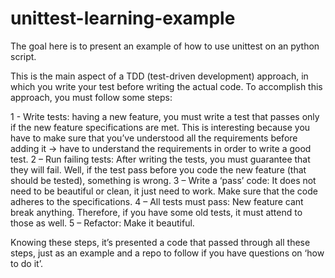 # unittest-learning-example

The goal here is to present an example of how to use unittest on an python script.

This is the main aspect of a TDD (test-driven development) approach, in which you write your test before writing the actual code. To accomplish this approach, you must follow some steps:

1 - Write tests: having a new feature, you must write a test that passes only if the new feature specifications are met. This is interesting because you have to make sure that you’ve understood all the requirements before adding it -> have to understand the requirements in order to write a good test.
2 – Run failing tests: After writing the tests, you must guarantee that they will fail. Well, if the test pass before you code the new feature (that should be tested), something is wrong.
3 – Write a ‘pass’ code: It does not need to be beautiful or clean, it just need to work. Make sure that the code adheres to the specifications.
4 – All tests must pass: New feature cant break anything. Therefore, if you have some old tests, it must attend to those as well.
5 – Refactor: Make it beautiful.

Knowing these steps, it’s presented a code that passed through all these steps, just as an example and a repo to follow if you have questions on ‘how to do it’.
